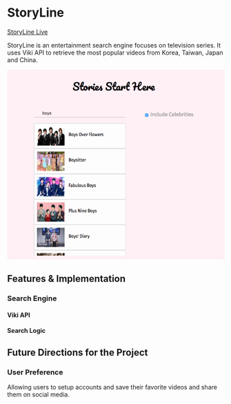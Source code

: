 # StoryLine

[StoryLine Live][link]

StoryLine is an entertainment search engine focuses on television series.
It uses Viki API to retrieve the most popular videos from Korea, Taiwan, Japan
and China.

![demo](docs/storyline_demo.png)

[link]: http://henryhsu.life/Drama-search/

## Features & Implementation

### Search Engine

#### Viki API

#### Search Logic

## Future Directions for the Project

### User Preference
  Allowing users to setup accounts and save their favorite videos and
  share them on social media.
